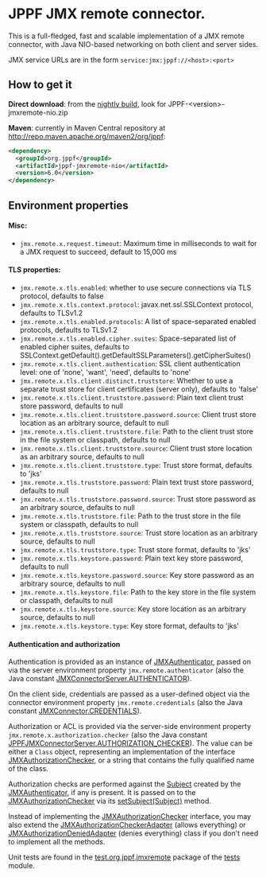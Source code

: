 # JPPF JMX remote connector.


This is a full-fledged, fast and scalable implementation of a JMX remote connector, with Java NIO-based networking on both client and server sides.

JMX service URLs are in the form `service:jmx:jppf://<host>:<port>`

## How to get it

**Direct download**: from the [nightly build](https://sourceforge.net/projects/jppf-project/files/jppf-project/nightly/), look for JPPF-&lt;version&gt;-jmxremote-nio.zip

**Maven**: currently in Maven Central repository at http://repo.maven.apache.org/maven2/org/jppf:

~~~xml
<dependency>
  <groupId>org.jppf</groupId>
  <artifactId>jppf-jmxremote-nio</artifactId>
  <version>6.0</version>
</dependency>
~~~

## Environment properties

#### Misc:

* `jmx.remote.x.request.timeout`: Maximum time in milliseconds to wait for a JMX request to succeed, default to 15,000 ms

#### TLS properties:

* `jmx.remote.x.tls.enabled`:
  whether to use secure connections via TLS protocol, defaults to false 
* `jmx.remote.x.tls.context.protocol`:
  javax.net.ssl.SSLContext protocol, defaults to TLSv1.2
* `jmx.remote.x.tls.enabled.protocols`:
  A list of space-separated enabled protocols, defaults to TLSv1.2
* `jmx.remote.x.tls.enabled.cipher.suites`:
  Space-separated list of enabled cipher suites, defaults to SSLContext.getDefault().getDefaultSSLParameters().getCipherSuites()
* `jmx.remote.x.tls.client.authentication`:
  SSL client authentication level: one of 'none', 'want', 'need', defaults to 'none'
* `jmx.remote.x.tls.client.distinct.truststore`:
  Whether to use a separate trust store for client certificates (server only), defaults to 'false'
* `jmx.remote.x.tls.client.truststore.password`:
  Plain text client trust store password, defaults to null
* `jmx.remote.x.tls.client.truststore.password.source`:
  Client trust store location as an arbitrary source, default to null
* `jmx.remote.x.tls.client.truststore.file`:
  Path to the client trust store in the file system or classpath, defaults to null
* `jmx.remote.x.tls.client.truststore.source`:
  Client trust store location as an arbitrary source, defaults to null
* `jmx.remote.x.tls.client.truststore.type`:
  Trust store format, defaults to 'jks'
* `jmx.remote.x.tls.truststore.password`:
  Plain text trust store password, defaults to null
* `jmx.remote.x.tls.truststore.password.source`:
  Trust store password as an arbitrary source, defaults to null
* `jmx.remote.x.tls.truststore.file`:
  Path to the trust store in the file system or classpath, defaults to null
* `jmx.remote.x.tls.truststore.source`:
  Trust store location as an arbitrary source, defaults to null
* `jmx.remote.x.tls.truststore.type`:
  Trust store format, defaults to 'jks'
* `jmx.remote.x.tls.keystore.password`:
  Plain text key store password, defaults to null
* `jmx.remote.x.tls.keystore.password.source`:
  Key store password as an arbitrary source, defaults to null
* `jmx.remote.x.tls.keystore.file`:
  Path to the key store in the file system or classpath, defaults to null
* `jmx.remote.x.tls.keystore.source`:
  Key store location as an arbitrary source, defaults to null
* `jmx.remote.x.tls.keystore.type`:
  Key store format, defaults to 'jks'

#### Authentication and authorization

Authentication is provided as an instance of [JMXAuthenticator](https://docs.oracle.com/javase/7/docs/api/index.html?javax/management/remote/JMXAuthenticator.html), passed on via the server environment property `jmx.remote.authenticator` (also the Java constant [JMXConnectorServer.AUTHENTICATOR](https://docs.oracle.com/javase/7/docs/api/javax/management/remote/JMXConnectorServer.html#AUTHENTICATOR)).

On the client side, credentials are passed as a user-defined object via the connector environment property `jmx.remote.credentials` (also the Java constant
[JMXConnector.CREDENTIALS](https://docs.oracle.com/javase/7/docs/api/javax/management/remote/JMXConnector.html#CREDENTIALS)).

Authorization or ACL is provided via the server-side environment property `jmx.remote.x.authorization.checker` (also the Java constant
[JPPFJMXConnectorServer.AUTHORIZATION_CHECKER](https://www.jppf.org/javadoc/6.0/org/jppf/jmxremote/JPPFJMXConnectorServer.html#AUTHORIZATION_CHECKER)). The value can be either a `Class` object, representing an implementation
of the interface [JMXAuthorizationChecker](https://www.jppf.org/javadoc/6.0/index.html?org/jppf/jmxremote/JMXAuthorizationChecker.html), or a string that contains the fully qualified name of the class.

Authorization checks are performed against the [Subject](https://docs.oracle.com/javase/7/docs/api/index.html?javax/security/auth/Subject.html) created by the [JMXAuthenticator](https://docs.oracle.com/javase/7/docs/api/index.html?javax/management/remote/JMXAuthenticator.html), if any is present. It is passed on to the [JMXAuthorizationChecker](https://www.jppf.org/javadoc/6.0/index.html?org/jppf/jmxremote/JMXAuthorizationChecker.html) via its [setSubject(Subject)](https://www.jppf.org/javadoc/6.0/org/jppf/jmxremote/JMXAuthorizationChecker.html#setSubject(javax.security.auth.Subject)) method.

Instead of implementing the [JMXAuthorizationChecker](https://www.jppf.org/javadoc/6.0/index.html?org/jppf/jmxremote/JMXAuthorizationChecker.html) interface, you may also extend the [JMXAuthorizationCheckerAdapter](https://www.jppf.org/javadoc/6.0/index.html?org/jppf/jmxremote/JMXAuthorizationCheckerAdapter.html) (allows everything) or [JMXAuthorizationDeniedAdapter](https://www.jppf.org/javadoc/6.0/index.html?org/jppf/jmxremote/JMXAuthorizationDeniedAdapter.html) (denies everything) class if you don't need to implement all the methods.

Unit tests are found in the [test.org.jppf.jmxremote](../tests/src/tests/test/org/jppf/jmxremote) package of the [tests](../tests) module.
